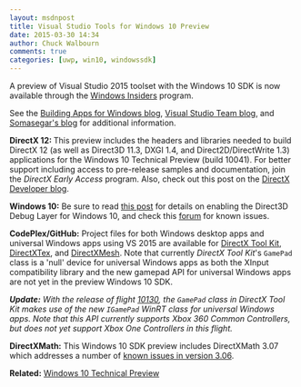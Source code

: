 ```yaml
---
layout: msdnpost
title: Visual Studio Tools for Windows 10 Preview
date: 2015-03-30 14:34
author: Chuck Walbourn
comments: true
categories: [uwp, win10, windowssdk]
---
```

A preview of Visual Studio 2015 toolset with the Windows 10 SDK is now available through the <a href="https://insider.windows.com/">Windows Insiders</a> program.
<!--more-->

See the <a href="https://blogs.windows.com/buildingapps/2015/03/23/windows-10-developer-tooling-preview-now-available-to-windows-insiders/">Building Apps for Windows blog</a>, <a href="https://devblogs.microsoft.com/visualstudio/visual-studio-tools-for-windows-10-preview/">Visual Studio Team blog</a>, and <a href="https://devblogs.microsoft.com/somasegar/visual-studio-tools-for-windows-10-technical-preview/">Somasegar's blog</a> for additional information.

<strong>DirectX 12: </strong>This preview includes the headers and libraries needed to build DirectX 12 (as well as Direct3D 11.3, DXGI 1.4, and Direct2D/DirectWrite 1.3) applications for the Windows 10 Technical Preview (build 10041). For better support including access to pre-release samples and documentation, join the *DirectX Early Access* program. Also, check out this post on the <a href="http://blogs.msdn.com/b/directx/archive/2015/03/26/directx-12-rocks-in-3dmark-s-api-overhead-test.aspx">DirectX Developer blog</a>.

<strong>Windows 10:</strong> Be sure to read <a href="https://devblogs.microsoft.com/cppblog/visual-studio-2015-and-graphics-tools-for-windows-10/">this post</a> for details on enabling the Direct3D Debug Layer for Windows 10, and check this <a href="https://social.msdn.microsoft.com/Forums/en-US/home?forum=Win10SDKToolsIssues">forum</a> for known issues.

<strong>CodePlex/GitHub:</strong> Project files for both Windows desktop apps and universal Windows apps using VS 2015 are available for <a href="http://go.microsoft.com/fwlink/?LinkId=248929">DirectX Tool Kit</a>, <a href="http://go.microsoft.com/fwlink/?LinkId=248926">DirectXTex</a>, and <a href="http://go.microsoft.com/fwlink/?LinkID=324981">DirectXMesh</a>. Note that currently <em>DirectX Tool Kit</em>'s <code>GamePad</code> class is a 'null' device for universal Windows apps as both the XInput compatibility library and the new gamepad API for universal Windows apps are not yet in the preview Windows 10 SDK.

<em><strong>Update:</strong> With the release of flight <a href="https://blogs.windows.com/windowsexperience/2015/06/12/releasing-windows-10-insider-preview-build-10130-for-pcs-to-the-slow-ring/">10130</a>, the <code>GamePad</code> class in DirectX Tool Kit makes use of the new <code>IGamePad</code> WinRT class for universal Windows apps. Note that this API currently supports Xbox 360 Common Controllers, but does not yet support Xbox One Controllers in this flight.</em>

<strong>DirectXMath:</strong> This Windows 10 SDK preview includes DirectXMath 3.07 which addresses a number of <a href="https://walbourn.github.io/known-issues-directxmath-3-06/">known issues in version 3.06</a>.

<strong>Related:</strong> <a href="https://walbourn.github.io/windows-10-technical-preview/">Windows 10 Technical Preview</a>
